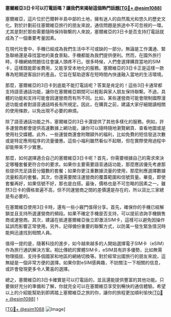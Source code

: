 **塞爾維亞3日卡可以打電話嗎？讓我們來揭秘這個熱門話題[[TG💪+ @esim1088](https://t.me/s/esim1088)]**

塞爾維亞，這片位於巴爾幹半島中部的土地，擁有迷人的自然風光和悠久的歷史文化。對於計劃前往塞爾維亞旅行的朋友來說，通信問題是旅途中不可忽視的一環。尤其是對於那些需要隨時保持聯繫的人來說，塞爾維亞的3日卡是否支持打電話就成為了一個重要考量因素。

在現代社會中，手機已經成為我們生活中不可或缺的一部分。無論是工作溝通、緊急聯絡還是尋找當地的美食景點，手機都能為我們提供便利。然而，在國外旅行時，手機網絡問題往往會讓人頭疼不已。很多時候，人們會選擇購買當地的SIM卡，這樣既能節省費用，又能享受本地化的服務。塞爾維亞的3日卡正是這樣一款專為短期遊客設計的產品，它旨在幫助遊客在短時間內快速融入當地的生活環境。

那麼，塞爾維亞的3日卡到底能不能打電話呢？答案是肯定的！這些3日卡通常都支持語音通話功能，讓你在塞爾維亞期間可以輕鬆與家人朋友保持聯繫。不過，具體的功能和支持可能會因運營商而有所不同。比如，某些運營商可能會限制國際漫遊功能或者對語音通話時長有所規定。因此，在購買之前，建議大家仔細閱讀相關的使用條款，以免出現不必要的麻煩。

除了語音通話功能之外，塞爾維亞的3日卡還提供了其他多樣化的服務。例如，許多運營商都會提供高速數據上網功能，讓你可以隨時隨地瀏覽網頁、查看地圖或是使用社交媒體。此外，一些運營商還會附贈額外的福利，比如免費的短信發送次數或是特定應用程序的流量優惠。這些小福利雖然看似不起眼，但在實際使用過程中卻能帶來不少實惠。

那麼，如何選擇適合自己的塞爾維亞3日卡呢？首先，你需要根據自己的需求來決定哪種套餐更符合你的要求。如果你主要需要語音通話功能，那麼應該優先考慮那些提供充足語音分鐘數的套餐；如果你更注重數據流量的使用，那麼則應選擇數據流量較高的套餐。其次，你還需要關注運營商的覆蓋範圍和信號質量。畢竟，即使套餐再好，如果信號不好，那也是白搭。最後，價格也是不可忽略的因素之一。雖然3日卡的價格普遍不高，但不同運營商之間的差價還是存在的，所以貨比三家總是有必要的。

在塞爾維亞使用3日卡時，還有一些小竅門值得分享。首先，確保你的手機已經解鎖並且支持所選運營商的頻段。如果不確定手機是否支持，可以提前咨詢手機銷售商或運營商。其次，建議在抵達塞爾維亞後立即激活SIM卡，這樣可以避免因操作延誤而影響正常使用。另外，記得備份重要的聯繫方式，以防萬一發生緊急情況時能夠迅速找到相關人員。

值得一提的是，隨著科技的進步，如今越來越多的人開始選擇電子SIM卡（eSIM）作為旅行通訊解決方案。相比傳統的實體SIM卡，eSIM具有許多優勢，比如無需物理插拔、支持多個國家和地區的網絡切換等。對於經常出國旅行的朋友來說，這無疑是一個非常方便的選擇。如果你對eSIM感興趣，不妨關注一下相關的信息，或許會發現更多令人驚喜的選擇。

總之，塞爾維亞的3日卡確實是可以打電話的，並且還能提供豐富的其他功能。只要做好充分的準備和了解，你就完全可以在塞爾維亞享受到暢快的通信體驗。希望以上的介紹能幫助到即將踏上塞爾維亞之旅的你，讓你的旅程更加順利愉快[[TG💪+ @esim1088](https://t.me/s/esim1088)]！

[[TG💪+ @esim1088](https://t.me/s/esim1088) ![Image](https://i.postimg.cc/4NQfJmqS/Snipaste-2025-05-13-00-14-12.png)]